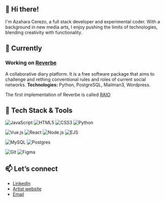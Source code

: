 ## 🌈 Hi there!
I'm Azahara Cerezo, a full stack developer and experimental coder. With a background in new media arts, I enjoy pushing the limits of technologies, blending creativity with functionality.

## 🚀 Currently

### Working on [Reverbe](https://github.com/diari-reverbe/reverbe)
A collaborative diary platform. It is a free software package that aims to challenge and rething conventional rules and roles of current social networks.
**Technologies:** Python, PostgreSQL, Mailman3, Wordpress.

The first implementation of Reverbe is called [RAIO](https://raio.issim.net)

## 🧰 Tech Stack & Tools

![JavaScript](https://img.shields.io/badge/-JavaScript-F7DF1E?style=flat&logo=javascript&logoColor=black)
![HTML5](https://img.shields.io/badge/-HTML5-E34F26?style=flat&logo=html5&logoColor=white)
![CSS3](https://img.shields.io/badge/-CSS3-1572B6?style=flat&logo=css3)
![Python](https://img.shields.io/badge/-Python-3776AB?style=flat&logo=python&logoColor=white)

![Vue.js](https://img.shields.io/badge/-Vue.js-4FC08D?style=flat&logo=vue.js&logoColor=white)
![React](https://img.shields.io/badge/-React-61DAFB?style=flat&logo=react&logoColor=black)
![Node.js](https://img.shields.io/badge/-Node.js-339933?style=flat&logo=node.js&logoColor=white)
![EJS](https://img.shields.io/badge/ejs-%23B4CA65.svg?style=flat&logo=ejs&logoColor=black)


![MySQL](https://img.shields.io/badge/-MySQL-4479A1?style=flat&logo=mysql&logoColor=white)
![Postgres](https://img.shields.io/badge/postgres-%23316192.svg?style=flat&logo=postgresql&logoColor=white)


![Git](https://img.shields.io/badge/-Git-F05032?style=flat&logo=git&logoColor=white)
![Figma](https://img.shields.io/badge/figma-%23F24E1E.svg?style=flat&logo=figma&logoColor=white)

## 📫 Let’s connect

- [LinkedIn](https://www.linkedin.com/in/azahara-cerezo)
- [Artist website](https://www.azaharacerezo.com)
- [Email](mailto:cerezo.azahara@gmail.com)

